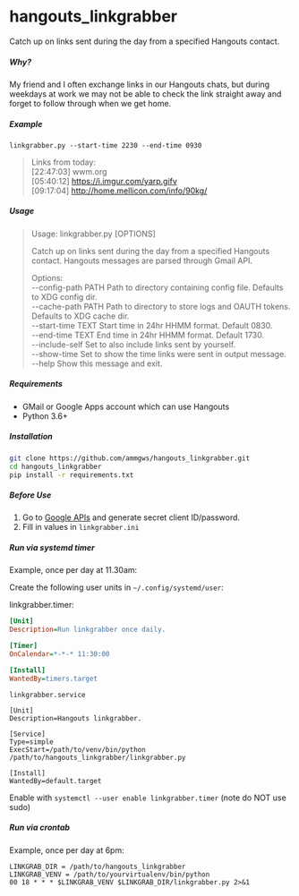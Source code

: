 # hangouts_linkgrabber
Catch up on links sent during the day from a specified Hangouts contact.

##### Why?
My friend and I often exchange links in our Hangouts chats, but during weekdays at work we may not be able to check the link straight away and forget to follow through when we get home.

##### Example
`linkgrabber.py --start-time 2230 --end-time 0930`
 > Links from today:  
 > [22:47:03] wwm.org  
 > [05:40:12] https://i.imgur.com/yarp.gifv  
 > [09:17:04] http://home.mellicon.com/info/90kg/  

##### Usage
> Usage: linkgrabber.py [OPTIONS]
>  
>  Catch up on links sent during the day from a specified Hangouts contact. Hangouts messages are parsed through Gmail API.
>  
> Options:  
>  --config-path PATH  Path to directory containing config file. Defaults to XDG config dir.  
>  --cache-path PATH   Path to directory to store logs and OAUTH tokens. Defaults to XDG cache dir.  
>  --start-time TEXT   Start time in 24hr HHMM format. Default 0830.  
>  --end-time TEXT     End time in 24hr HHMM format. Default 1730.  
>  --include-self      Set to also include links sent by yourself.  
>  --show-time         Set to show the time links were sent in output message.  
>  --help              Show this message and exit.  

##### Requirements
* GMail or Google Apps account which can use Hangouts
* Python 3.6+

##### Installation
```sh
git clone https://github.com/ammgws/hangouts_linkgrabber.git
cd hangouts_linkgrabber
pip install -r requirements.txt
```

##### Before Use
1. Go to [Google APIs](https://console.developers.google.com/apis/) and generate secret client ID/password.
2. Fill in values in `linkgrabber.ini`

##### Run via systemd timer
Example, once per day at 11.30am:

Create the following user units in `~/.config/systemd/user`:

linkgrabber.timer:
```ini
[Unit]
Description=Run linkgrabber once daily.

[Timer]
OnCalendar=*-*-* 11:30:00

[Install]
WantedBy=timers.target
```

`linkgrabber.service`
```
[Unit]
Description=Hangouts linkgrabber.

[Service]
Type=simple
ExecStart=/path/to/venv/bin/python /path/to/hangouts_linkgrabber/linkgrabber.py

[Install]
WantedBy=default.target
```
Enable with `systemctl --user enable linkgrabber.timer`
(note do NOT use sudo)

##### Run via crontab
Example, once per day at 6pm:
```
LINKGRAB_DIR = /path/to/hangouts_linkgrabber
LINKGRAB_VENV = /path/to/yourvirtualenv/bin/python
00 18 * * * $LINKGRAB_VENV $LINKGRAB_DIR/linkgrabber.py 2>&1
```
